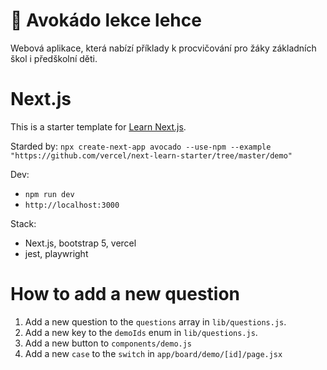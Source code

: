 # 🥑 Avokádo lekce lehce
Webová aplikace, která nabízí příklady k procvičování pro žáky základních škol i předškolní děti.
# Next.js
This is a starter template for [Learn Next.js](https://nextjs.org/learn).

Starded by: `npx create-next-app avocado --use-npm --example "https://github.com/vercel/next-learn-starter/tree/master/demo"`

Dev:
- `npm run dev`
- `http://localhost:3000`

Stack:
- Next.js, bootstrap 5, vercel
- jest, playwright

# How to add a new question
1. Add a new question to the `questions` array in `lib/questions.js`.
2. Add a new key to the `demoIds` enum in `lib/questions.js`.
3. Add a new button to `components/demo.js`
4. Add a new `case` to the `switch` in `app/board/demo/[id]/page.jsx`
